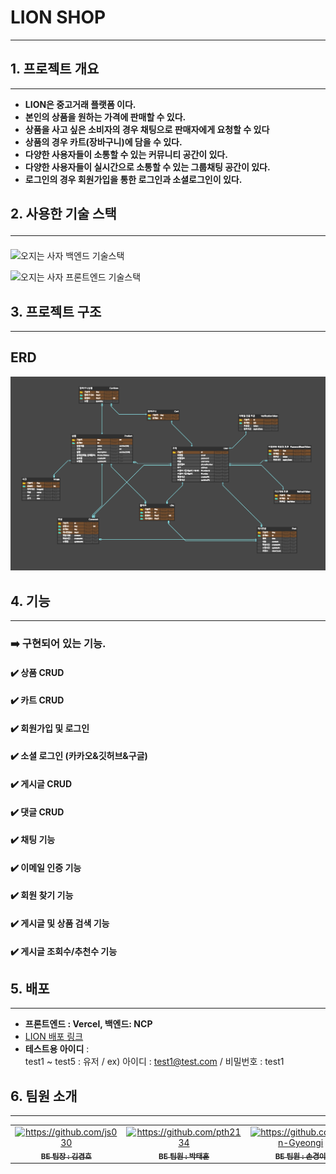 # LION SHOP

<hr>

## 1. 프로젝트 개요

<hr>

* **LION은 중고거래 플랫폼 이다.**
* **본인의 상품을 원하는 가격에 판매할 수 있다.**
* **상품을 사고 싶은 소비자의 경우 채팅으로 판매자에게 요청할 수 있다**
* **상품의 경우 카트(장바구니)에 담을 수 있다.**
* **다양한 사용자들이 소통할 수 있는 커뮤니티 공간이 있다.**
* **다양한 사용자들이 실시간으로 소통할 수 있는 그룹채팅 공간이 있다.**
* **로그인의 경우 회원가입을 통한 로그인과 소셜로그인이 있다.**

## 2. 사용한 기술 스택<hr>

![오지는 사자 백엔드 기술스택](https://github.com/5LionShoppingMall/ShoppingMall_BE/assets/78200199/882763a3-cd09-41a3-b6c0-d17648369fd1)

![오지는 사자 프론트엔드 기술스택](https://github.com/5LionShoppingMall/ShoppingMall_BE/assets/78200199/f6dd486f-a18d-4fda-addc-e7bc7bef3024)


## 3. 프로젝트 구조

<hr>

## ERD
![LIONERD.png](LIONERD.png)

## 4. 기능


<hr>


### ➡️ 구현되어 있는 기능.
#### :heavy_check_mark: 상품 CRUD
#### :heavy_check_mark: 카트 CRUD
#### :heavy_check_mark: 회원가입 및 로그인
#### :heavy_check_mark: 소셜 로그인 (카카오&깃허브&구글)
#### :heavy_check_mark: 게시글 CRUD
#### :heavy_check_mark: 댓글 CRUD
#### :heavy_check_mark: 채팅 기능
#### :heavy_check_mark: 이메일 인증 기능
#### :heavy_check_mark: 회원 찾기 기능
#### :heavy_check_mark: 게시글 및 상품 검색 기능
#### :heavy_check_mark: 게시글 조회수/추천수 기능

## 5. 배포
<hr>

- **프론트엔드 : Vercel, 백엔드: NCP**</br>
- [LION 배포 링크](https://www.lionshop.me)
- **테스트용 아이디** : <br>
 test1 ~ test5 : 유저
 / ex) 아이디 : test1@test.com / 비밀번호 : test1

## 6. 팀원 소개
<hr>

<table>
  <tbody>
    <tr>
      <td align="center"><a href=""><img src="https://avatars.githubusercontent.com/u/96820952?v=4" width="100px;" alt="https://github.com/js030"/><br /><sub><b>BE 팀장 : 김겸호 </b></sub></a><br /></td>
      <td align="center"><a href=""><img src="https://avatars.githubusercontent.com/u/109726278?v=4" width="100px;" alt="https://github.com/pth2134"/><br /><sub><b>BE 팀원 : 박태훈 </b></sub></a><br /></td>
      <td align="center"><a href=""><img src="https://avatars.githubusercontent.com/u/78200199?v=4" width="100px;" alt="https://github.com/Son-Gyeongi"/><br /><sub><b>BE 팀원 : 손경이 </b></sub></a><br /></td>
      <td align="center"><a href=""><img src="https://avatars.githubusercontent.com/u/77530419?v=4" width="100px;" alt="https://github.com/daseul-jang"/><br /><sub><b>BE 팀원 : 장다슬 </b></sub></a><br /></td>
      <td align="center"><a href=""><img src="https://avatars.githubusercontent.com/u/129508219?v=4" width="100px;" alt="https://github.com/geniushee"/><br /><sub><b>BE 팀원 : 전희영 </b></sub></a><br /></td>
      <td align="center"><a href=""><img src="https://avatars.githubusercontent.com/u/108127650?v=4" width="100px;" alt="https://github.com/tjdus9503"/><br /><sub><b>BE 팀원 : 원서연 </b></sub></a><br /></td>
    </tr>
  </tbody>
</table>

